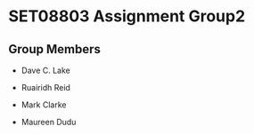 # SET08803 Assignment Group2

## Group Members
- Dave C. Lake
- Ruairidh Reid
- Mark Clarke

- Maureen Dudu
